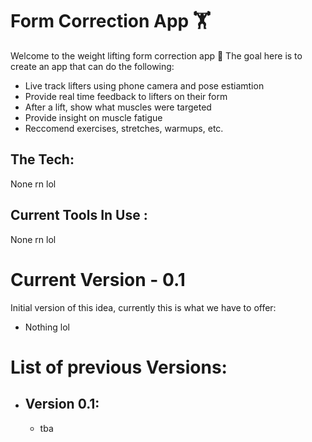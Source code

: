 # Form Correction App 🏋 
Welcome to the weight lifting form correction app 💪 
The goal here is to create an app that can do the following:
 - Live track lifters using phone camera and pose estiamtion
 - Provide real time feedback to lifters on their form
 - After a lift, show what muscles were targeted
 - Provide insight on muscle fatigue
 - Reccomend exercises, stretches, warmups, etc.
## The Tech:
None rn lol
## Current Tools In Use :
None rn lol
# Current Version - 0.1
Initial version of this idea, currently this is what we have to offer:
- Nothing lol
# List of previous Versions:
- ## Version 0.1:
  - tba

